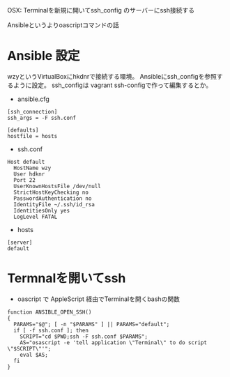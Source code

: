 OSX: Terminalを新規に開いてssh_config のサーバーにssh接続する

Ansibleというよりoascriptコマンドの話

# Ansible 設定
wzyというVirtualBoxにhkdnrで接続する環境。
Ansibleにssh_configを参照するように設定。
ssh_configは vagrant ssh-configで作って編集するとか。

- ansible.cfg

~~~
[ssh_connection]
ssh_args = -F ssh.conf

[defaults]
hostfile = hosts
~~~

- ssh.conf

~~~
Host default 
  HostName wzy
  User hdknr
  Port 22
  UserKnownHostsFile /dev/null
  StrictHostKeyChecking no
  PasswordAuthentication no
  IdentityFile ~/.ssh/id_rsa 
  IdentitiesOnly yes
  LogLevel FATAL
~~~

- hosts

~~~
[server]
default
~~~

# Termnalを開いてssh

-  oascript で AppleScript 経由でTerminalを開くbashの関数

~~~
function ANSIBLE_OPEN_SSH()
{
  PARAMS="$@"; [ -n "$PARAMS" ] || PARAMS="default";
  if [ -f ssh.conf ]; then
    SCRIPT="cd $PWD;ssh -F ssh.conf $PARAMS"; 
    AS="osascript -e 'tell application \"Terminal\" to do script \"$SCRIPT\"'";
    eval $AS;
  fi
}
~~~
